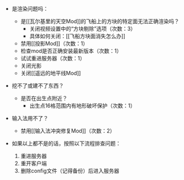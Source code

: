 - 是渲染问题吗：
  - 是[[瓦尔基里的天空Mod]]的飞船上的方块的特定面无法正确渲染吗？
    - 关闭视频设置中的“方块剔除”选项（次数：3）
    - 具体如何关闭：[[飞船方块面消失怎么办]]
  - 禁用[[投影Mod]]（次数：1）
  - 检查mod是否正确安装最新版本（次数：1）
  - 试试重进服务器（次数：1）
  - 关闭光影
  - 关闭[[遥远的地平线Mod]]

- 挖不了或建不了东西？
  - 是否在出生点附近？
    - 出生点16格范围内有地形破坏保护（次数：1）
  
- 输入法用不了？
  - 禁用[[输入法冲突修复Mod]]（次数：2）

- 如果以上都不是的话，按照以下流程排查问题：
  1. 重进服务器
  2. 重开客户端
  3. 删除config文件（记得备份）后进入服务器